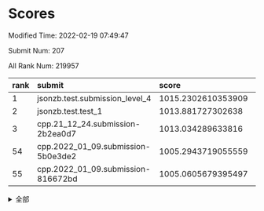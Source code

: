 # Scores

Modified Time: 2022-02-19 07:49:47

Submit Num: 207

All Rank Num: 219957

| rank |               submit               |       score        |       sigma        | pk_num |
| :--- | :--------------------------------- | :----------------- | :----------------- | :----- |
| 1    | jsonzb.test.submission_level_4     | 1015.2302610353909 | 0.8396086146156284 | 4247   |
| 2    | jsonzb.test.test_1                 | 1013.881727302638  | 0.8367639892080748 | 4248   |
| 3    | cpp.21_12_24.submission-2b2ea0d7   | 1013.034289633816  | 0.7842947768413624 | 4255   |
| 54   | cpp.2022_01_09.submission-5b0e3de2 | 1005.2943719055559 | 0.732295401131909  | 4253   |
| 55   | cpp.2022_01_09.submission-816672bd | 1005.0605679395497 | 0.7193207769284855 | 4252   |


<details>
<summary>全部</summary>

| rank |                 submit                 |       score        |       sigma        | pk_num |
| :--- | :------------------------------------- | :----------------- | :----------------- | :----- |
| 1    | jsonzb.test.submission_level_4         | 1015.2302610353909 | 0.8396086146156284 | 4247   |
| 2    | jsonzb.test.test_1                     | 1013.881727302638  | 0.8367639892080748 | 4248   |
| 3    | cpp.21_12_24.submission-2b2ea0d7       | 1013.034289633816  | 0.7842947768413624 | 4255   |
| 4    | gobigger.level_3.submission_level_3_15 | 1011.7470599066809 | 0.7924745338560302 | 4248   |
| 5    | gobigger.level_3.submission_level_3_19 | 1011.6394529185786 | 0.7841381678736576 | 4246   |
| 6    | gobigger.level_3.submission_level_3_2  | 1011.392730149983  | 0.7837312270192425 | 4249   |
| 7    | gobigger.level_3.submission_level_3_32 | 1011.3529504674976 | 0.7680461737338933 | 4253   |
| 8    | gobigger.level_3.submission_level_3_7  | 1011.1453486086813 | 0.7859009476182942 | 4250   |
| 9    | gobigger.level_3.submission_level_3_4  | 1011.0873730452    | 0.753308287903567  | 4250   |
| 10   | gobigger.level_3.submission_level_3_0  | 1010.9266012305623 | 0.7789124683433868 | 4257   |
| 11   | gobigger.level_3.submission_level_3_25 | 1010.9097002396321 | 0.7636754346848249 | 4253   |
| 12   | gobigger.level_3.submission_level_3_48 | 1010.8806404181299 | 0.7694380092201062 | 4252   |
| 13   | gobigger.level_3.submission_level_3_37 | 1010.6425359304058 | 0.7635421420181586 | 4252   |
| 14   | gobigger.level_3.submission_level_3_14 | 1010.6342033172642 | 0.7584682370770613 | 4253   |
| 15   | gobigger.level_3.submission_level_3_10 | 1010.6317280406342 | 0.7596660105164386 | 4246   |
| 16   | gobigger.level_3.submission_level_3_47 | 1010.5758014334004 | 0.7592140175349321 | 4250   |
| 17   | gobigger.level_3.submission_level_3_13 | 1010.5708975447378 | 0.7701717544191193 | 4249   |
| 18   | gobigger.level_3.submission_level_3_16 | 1010.5698318717414 | 0.7654889218249145 | 4244   |
| 19   | gobigger.level_3.submission_level_3_8  | 1010.5438887282129 | 0.7704477243804456 | 4249   |
| 20   | gobigger.level_3.submission_level_3_33 | 1010.483580409781  | 0.789124583471056  | 4252   |
| 21   | gobigger.level_3.submission_level_3_27 | 1010.4795790393564 | 0.7742305500406815 | 4250   |
| 22   | gobigger.level_3.submission_level_3_22 | 1010.306796704689  | 0.7695588864597451 | 4248   |
| 23   | gobigger.level_3.submission_level_3_17 | 1010.3000860230961 | 0.7611232008516856 | 4251   |
| 24   | gobigger.level_3.submission_level_3_43 | 1010.288431861952  | 0.7758551022084715 | 4243   |
| 25   | gobigger.level_3.submission_level_3_11 | 1010.2651693297729 | 0.7670989629970946 | 4253   |
| 26   | gobigger.level_3.submission_level_3_26 | 1010.2442067939195 | 0.751057439205115  | 4247   |
| 27   | gobigger.level_3.submission_level_3_35 | 1010.2438645714781 | 0.7575991942426766 | 4250   |
| 28   | gobigger.level_3.submission_level_3_12 | 1010.1673166234565 | 0.74733940458197   | 4246   |
| 29   | gobigger.level_3.submission_level_3_46 | 1009.9860556561947 | 0.7724240620593331 | 4251   |
| 30   | gobigger.level_3.submission_level_3_9  | 1009.966106635249  | 0.7844192185870544 | 4252   |
| 31   | gobigger.level_3.submission_level_3_39 | 1009.9329827959899 | 0.7577345837181536 | 4253   |
| 32   | gobigger.level_3.submission_level_3_36 | 1009.9079514499834 | 0.7373900197981476 | 4251   |
| 33   | gobigger.level_3.submission_level_3_34 | 1009.8785166551509 | 0.7383075255343532 | 4251   |
| 34   | gobigger.level_3.submission_level_3_6  | 1009.8530232952284 | 0.7453600385839886 | 4253   |
| 35   | gobigger.level_3.submission_level_3_5  | 1009.8150157538654 | 0.7588989908867095 | 4245   |
| 36   | gobigger.level_3.submission_level_3_29 | 1009.7791329494327 | 0.7429129466741238 | 4248   |
| 37   | gobigger.level_3.submission_level_3_38 | 1009.6873098952286 | 0.7689255101318128 | 4253   |
| 38   | gobigger.level_3.submission_level_3_23 | 1009.6588110298245 | 0.7454281198108731 | 4251   |
| 39   | gobigger.level_3.submission_level_3_30 | 1009.6460006121193 | 0.7522418197971336 | 4257   |
| 40   | gobigger.level_3.submission_level_3_44 | 1009.6187676648191 | 0.7727248848713681 | 4250   |
| 41   | gobigger.level_3.submission_level_3_21 | 1009.5181741268791 | 0.7539473183040379 | 4254   |
| 42   | gobigger.level_3.submission_level_3_24 | 1009.3449678749301 | 0.7476730699774488 | 4247   |
| 43   | gobigger.level_3.submission_level_3_40 | 1009.1305498000607 | 0.7511533204877914 | 4253   |
| 44   | gobigger.level_3.submission_level_3_3  | 1008.9856910495996 | 0.7489635721432139 | 4248   |
| 45   | gobigger.level_3.submission_level_3_28 | 1008.9439208406055 | 0.74950973591654   | 4255   |
| 46   | gobigger.level_3.submission_level_3_45 | 1008.929538296261  | 0.7552493329797458 | 4252   |
| 47   | gobigger.level_3.submission_level_3_1  | 1008.9271846625635 | 0.751671525144853  | 4249   |
| 48   | gobigger.level_3.submission_level_3_31 | 1008.9205909600158 | 0.7433896125840459 | 4248   |
| 49   | gobigger.level_3.submission_level_3_18 | 1008.906799962897  | 0.7625531010263427 | 4251   |
| 50   | gobigger.level_3.submission_level_3_20 | 1008.6763966203    | 0.7535282248281133 | 4246   |
| 51   | gobigger.level_3.submission_level_3_42 | 1008.5224385505685 | 0.7451096009712945 | 4252   |
| 52   | gobigger.level_3.submission_level_3_41 | 1008.5002277731512 | 0.7634836535393852 | 4244   |
| 53   | gobigger.level_3.submission_level_3_49 | 1008.4515909345198 | 0.7381212158281881 | 4250   |
| 54   | cpp.2022_01_09.submission-5b0e3de2     | 1005.2943719055559 | 0.732295401131909  | 4253   |
| 55   | cpp.2022_01_09.submission-816672bd     | 1005.0605679395497 | 0.7193207769284855 | 4252   |
| 56   | gobigger.level_1.submission_level_1_43 | 1004.8980732184906 | 0.7252372547801024 | 4239   |
| 57   | gobigger.level_1.submission_level_1_26 | 1004.7598175807553 | 0.7212689878861941 | 4248   |
| 58   | gobigger.level_1.submission_level_1_36 | 1004.6945510608815 | 0.7144275890982194 | 4254   |
| 59   | gobigger.level_1.submission_level_1_45 | 1004.5353622465531 | 0.7170217650756996 | 4249   |
| 60   | gobigger.level_1.submission_level_1_6  | 1004.3138201295832 | 0.7120617644314079 | 4246   |
| 61   | gobigger.level_1.submission_level_1_42 | 1004.2182660074158 | 0.7292754460034313 | 4255   |
| 62   | gobigger.level_1.submission_level_1_21 | 1003.9591510286247 | 0.7318813797781119 | 4254   |
| 63   | gobigger.level_1.submission_level_1_46 | 1003.7775736295838 | 0.7089219879150327 | 4251   |
| 64   | gobigger.level_1.submission_level_1_34 | 1003.7675209653812 | 0.7152635777361122 | 4248   |
| 65   | gobigger.level_1.submission_level_1_3  | 1003.728500816129  | 0.7123077729935009 | 4250   |
| 66   | gobigger.level_1.submission_level_1_10 | 1003.7283802058198 | 0.7159102225364701 | 4246   |
| 67   | gobigger.level_1.submission_level_1_23 | 1003.6716746559262 | 0.717842472108992  | 4248   |
| 68   | gobigger.level_1.submission_level_1_29 | 1003.6673229077113 | 0.7178433371174925 | 4250   |
| 69   | gobigger.level_1.submission_level_1_12 | 1003.6531906120347 | 0.7171797512173803 | 4252   |
| 70   | gobigger.level_1.submission_level_1_17 | 1003.6206200167682 | 0.7217623677323889 | 4246   |
| 71   | gobigger.level_1.submission_level_1_47 | 1003.5694033858855 | 0.7298737345780217 | 4247   |
| 72   | gobigger.level_1.submission_level_1_18 | 1003.5143990307727 | 0.7092684225887902 | 4251   |
| 73   | gobigger.level_1.submission_level_1_35 | 1003.4673546045041 | 0.7058573893237139 | 4252   |
| 74   | gobigger.level_1.submission_level_1_0  | 1003.4553655474175 | 0.7159098735312441 | 4246   |
| 75   | gobigger.level_1.submission_level_1_38 | 1003.4415204386472 | 0.7234177898842011 | 4251   |
| 76   | gobigger.level_1.submission_level_1_15 | 1003.3654348178742 | 0.7066043635023517 | 4255   |
| 77   | gobigger.level_1.submission_level_1_7  | 1003.358709517945  | 0.7154852939487224 | 4257   |
| 78   | gobigger.level_1.submission_level_1_31 | 1003.3167295785568 | 0.7171728872663335 | 4253   |
| 79   | gobigger.level_1.submission_level_1_33 | 1003.2257249437387 | 0.7189697988207339 | 4254   |
| 80   | gobigger.level_1.submission_level_1_40 | 1003.2096827449253 | 0.7120579645416693 | 4251   |
| 81   | gobigger.level_1.submission_level_1_9  | 1003.1901231271727 | 0.7193687541158191 | 4248   |
| 82   | gobigger.level_1.submission_level_1_41 | 1003.1470098701463 | 0.7121434175940978 | 4250   |
| 83   | gobigger.level_1.submission_level_1_28 | 1003.0626179594045 | 0.7190596936496203 | 4252   |
| 84   | gobigger.level_1.submission_level_1_24 | 1003.061166620367  | 0.7214602290975825 | 4243   |
| 85   | gobigger.level_1.submission_level_1_20 | 1003.0095866546872 | 0.7139680567859801 | 4248   |
| 86   | gobigger.level_1.submission_level_1_2  | 1002.9882929258471 | 0.7078531834185747 | 4249   |
| 87   | gobigger.level_1.submission_level_1_25 | 1002.9545193458757 | 0.7174665696401814 | 4248   |
| 88   | gobigger.level_1.submission_level_1_8  | 1002.9451628416546 | 0.7185987603632666 | 4251   |
| 89   | gobigger.level_1.submission_level_1_44 | 1002.9423144940234 | 0.7194535090073584 | 4249   |
| 90   | gobigger.level_1.submission_level_1_1  | 1002.9346447755926 | 0.7082880641791299 | 4248   |
| 91   | gobigger.level_1.submission_level_1_32 | 1002.847303759618  | 0.710498349117762  | 4248   |
| 92   | gobigger.level_1.submission_level_1_11 | 1002.8465521194604 | 0.7101922368654847 | 4247   |
| 93   | gobigger.level_1.submission_level_1_27 | 1002.7259272472633 | 0.712665403689053  | 4248   |
| 94   | gobigger.level_1.submission_level_1_16 | 1002.7133099420588 | 0.7154667639220553 | 4256   |
| 95   | gobigger.level_1.submission_level_1_22 | 1002.6611752493529 | 0.7115240177068075 | 4249   |
| 96   | gobigger.level_1.submission_level_1_13 | 1002.6009519159248 | 0.7127518920115644 | 4251   |
| 97   | gobigger.level_1.submission_level_1_14 | 1002.5630474348694 | 0.7129671777153516 | 4249   |
| 98   | gobigger.level_1.submission_level_1_30 | 1002.5002653931816 | 0.6970249405434182 | 4253   |
| 99   | gobigger.level_1.submission_level_1_49 | 1002.419450252337  | 0.7152794168271542 | 4252   |
| 100  | gobigger.level_1.submission_level_1_19 | 1002.3745415979793 | 0.7029140088178754 | 4248   |
| 101  | gobigger.level_1.submission_level_1_37 | 1002.1893437830691 | 0.7152014352629686 | 4253   |
| 102  | gobigger.level_1.submission_level_1_48 | 1002.1179530807466 | 0.7191416455427916 | 4252   |
| 103  | gobigger.level_1.submission_level_1_39 | 1001.98371284354   | 0.7062170398765947 | 4247   |
| 104  | gobigger.level_1.submission_level_1_5  | 1001.8388392235206 | 0.7139768697215858 | 4255   |
| 105  | gobigger.level_1.submission_level_1_4  | 1001.3857632904827 | 0.7094871845632154 | 4255   |
| 106  | gobigger.random.submission_random_14   | 997.3616490164804  | 0.7072909532838281 | 4252   |
| 107  | gobigger.random.submission_random_41   | 997.149727215333   | 0.7076297160914558 | 4246   |
| 108  | gobigger.random.submission_random_35   | 996.9998752341364  | 0.7021213358304121 | 4256   |
| 109  | gobigger.random.submission_random_34   | 996.8366046344523  | 0.7161766952048135 | 4250   |
| 110  | gobigger.random.submission_random_37   | 996.7408364420328  | 0.7088969211285082 | 4248   |
| 111  | gobigger.random.submission_random_5    | 996.7179561001496  | 0.7035174694486771 | 4248   |
| 112  | gobigger.random.submission_random_23   | 996.6511607058884  | 0.7060136230804521 | 4251   |
| 113  | gobigger.random.submission_random_7    | 996.6085712222059  | 0.7165736569957585 | 4253   |
| 114  | gobigger.random.submission_random_49   | 996.6031637389849  | 0.6958201871255439 | 4252   |
| 115  | gobigger.random.submission_random_9    | 996.5852978009941  | 0.7102488183806394 | 4257   |
| 116  | gobigger.random.submission_random_10   | 996.5821414532472  | 0.7082458599785473 | 4250   |
| 117  | gobigger.random.submission_random_48   | 996.5013012341357  | 0.7144838422209874 | 4249   |
| 118  | gobigger.random.submission_random_47   | 996.4874544094284  | 0.6940116886559015 | 4248   |
| 119  | gobigger.random.submission_random_46   | 996.3803141401208  | 0.7217749632303057 | 4251   |
| 120  | gobigger.random.submission_random_21   | 996.3597544079915  | 0.7178085439809943 | 4256   |
| 121  | gobigger.random.submission_random_38   | 996.3193181459043  | 0.7107985254275708 | 4251   |
| 122  | gobigger.random.submission_random_45   | 996.2516492446275  | 0.7082701084584111 | 4250   |
| 123  | gobigger.random.submission_random_17   | 996.1303016463124  | 0.7109733282910217 | 4252   |
| 124  | gobigger.random.submission_random_11   | 996.1092465935757  | 0.724428562351439  | 4248   |
| 125  | gobigger.random.submission_random_36   | 996.1028157932739  | 0.7023408005394964 | 4250   |
| 126  | gobigger.random.submission_random_12   | 996.0627382158428  | 0.7163594426389679 | 4244   |
| 127  | gobigger.random.submission_random_28   | 996.0622910009632  | 0.7048413016429217 | 4250   |
| 128  | gobigger.random.submission_random_13   | 995.9876405054686  | 0.7133736598762609 | 4248   |
| 129  | gobigger.random.submission_random_20   | 995.9772693806732  | 0.7199559934668703 | 4250   |
| 130  | gobigger.random.submission_random_3    | 995.9476475078336  | 0.7149819038337728 | 4250   |
| 131  | gobigger.random.submission_random_25   | 995.8811638566146  | 0.7157690099976577 | 4248   |
| 132  | gobigger.random.submission_random_1    | 995.7778124531214  | 0.7087058856113291 | 4251   |
| 133  | gobigger.random.submission_random_2    | 995.7125374725474  | 0.7084184398775277 | 4252   |
| 134  | gobigger.random.submission_random_16   | 995.6565981482003  | 0.7160957649182118 | 4254   |
| 135  | gobigger.random.submission_random_44   | 995.6410769552635  | 0.7172405596992523 | 4250   |
| 136  | gobigger.random.submission_random_39   | 995.633776517269   | 0.717700159955414  | 4243   |
| 137  | gobigger.random.submission_random_42   | 995.580228721492   | 0.7286441936554554 | 4246   |
| 138  | gobigger.random.submission_random_40   | 995.542666928665   | 0.7119809370106683 | 4249   |
| 139  | gobigger.random.submission_random_19   | 995.5318570030638  | 0.7038554512377446 | 4259   |
| 140  | gobigger.random.submission_random_4    | 995.470174234029   | 0.7228470888807027 | 4247   |
| 141  | gobigger.random.submission_random_6    | 995.4103487228301  | 0.7060870804290843 | 4247   |
| 142  | gobigger.random.submission_random_18   | 995.403361504451   | 0.7111189824648736 | 4250   |
| 143  | gobigger.random.submission_random_22   | 995.3576843263943  | 0.7020015830986303 | 4253   |
| 144  | gobigger.random.submission_random_27   | 995.3563784448148  | 0.708148638482463  | 4252   |
| 145  | gobigger.random.submission_random_29   | 995.2759361547172  | 0.7162876532740438 | 4250   |
| 146  | gobigger.random.submission_random_32   | 995.2437686589212  | 0.7018512323621434 | 4257   |
| 147  | gobigger.random.submission_random_33   | 995.2366649770369  | 0.713729088138743  | 4248   |
| 148  | gobigger.random.submission_random_24   | 995.1602722038518  | 0.7265653956648993 | 4250   |
| 149  | gobigger.random.submission_random_30   | 995.1230468809041  | 0.7220269541447905 | 4252   |
| 150  | gobigger.random.submission_random_26   | 995.1097061517172  | 0.7221211867820306 | 4256   |
| 151  | gobigger.random.submission_random_43   | 995.1002373726559  | 0.7217981450554123 | 4251   |
| 152  | gobigger.random.submission_random_15   | 994.9161933387064  | 0.7150605214253104 | 4252   |
| 153  | gobigger.random.submission_random_0    | 994.7195017628542  | 0.7153737220820473 | 4250   |
| 154  | gobigger.random.submission_random_8    | 994.6360691968003  | 0.7091164120532699 | 4248   |
| 155  | gobigger.random.submission_random_31   | 994.3727981802203  | 0.7315203316315877 | 4254   |
| 156  | gobigger.level_2.submission_level_2_13 | 994.1601234422733  | 0.7202015462878211 | 4250   |
| 157  | gobigger.level_2.submission_level_2_17 | 994.0969186441241  | 0.7220189870708696 | 4250   |
| 158  | gobigger.level_2.submission_level_2_6  | 993.6175305027979  | 0.7214673311962223 | 4251   |
| 159  | gobigger.level_2.submission_level_2_47 | 993.1981699676002  | 0.7329667914357936 | 4252   |
| 160  | gobigger.level_2.submission_level_2_41 | 993.185370041932   | 0.7323157766125145 | 4256   |
| 161  | gobigger.level_2.submission_level_2_38 | 993.1809749220624  | 0.7195810862112034 | 4250   |
| 162  | gobigger.level_2.submission_level_2_19 | 993.14802458801    | 0.7249283750242761 | 4257   |
| 163  | gobigger.level_2.submission_level_2_29 | 993.0957332838028  | 0.7415149484712071 | 4254   |
| 164  | gobigger.level_2.submission_level_2_27 | 992.9390948513171  | 0.749746519895551  | 4254   |
| 165  | gobigger.level_2.submission_level_2_11 | 992.9147063321248  | 0.7641952574042181 | 4246   |
| 166  | gobigger.level_2.submission_level_2_0  | 992.7723268988909  | 0.7403743864519345 | 4255   |
| 167  | gobigger.level_2.submission_level_2_10 | 992.7069893935058  | 0.7347444358902084 | 4248   |
| 168  | gobigger.level_2.submission_level_2_12 | 992.6972938874414  | 0.7353192261973382 | 4252   |
| 169  | gobigger.level_2.submission_level_2_21 | 992.5152206934492  | 0.7183553059092711 | 4250   |
| 170  | gobigger.level_2.submission_level_2_3  | 992.470195704883   | 0.7313466581607005 | 4252   |
| 171  | gobigger.level_2.submission_level_2_30 | 992.4246636626929  | 0.7471586398226002 | 4250   |
| 172  | gobigger.level_2.submission_level_2_44 | 992.4132080529939  | 0.7322208707995028 | 4247   |
| 173  | gobigger.level_2.submission_level_2_42 | 992.3825373259141  | 0.7456022899358058 | 4251   |
| 174  | gobigger.level_2.submission_level_2_26 | 992.2004630755562  | 0.7358277855349115 | 4252   |
| 175  | gobigger.level_2.submission_level_2_7  | 992.1623874855269  | 0.752189276731987  | 4247   |
| 176  | gobigger.level_2.submission_level_2_4  | 992.1466700614674  | 0.7575199933468764 | 4254   |
| 177  | gobigger.level_2.submission_level_2_22 | 992.1128243150033  | 0.7532168944497872 | 4253   |
| 178  | gobigger.level_2.submission_level_2_24 | 992.0983592902342  | 0.7419914881147606 | 4257   |
| 179  | gobigger.level_2.submission_level_2_45 | 992.0913156581538  | 0.7492657758519639 | 4248   |
| 180  | gobigger.level_2.submission_level_2_18 | 992.0165173115796  | 0.7303856331288741 | 4253   |
| 181  | gobigger.level_2.submission_level_2_49 | 991.9473505124602  | 0.7365506712645109 | 4249   |
| 182  | gobigger.level_2.submission_level_2_33 | 991.9305055695623  | 0.753575745947817  | 4249   |
| 183  | gobigger.level_2.submission_level_2_46 | 991.9031031708843  | 0.7593641766837381 | 4250   |
| 184  | gobigger.level_2.submission_level_2_25 | 991.8861005958621  | 0.7443793976931621 | 4247   |
| 185  | gobigger.level_2.submission_level_2_37 | 991.8703716502617  | 0.740902513099875  | 4245   |
| 186  | gobigger.level_2.submission_level_2_40 | 991.664004729212   | 0.7435299813093265 | 4253   |
| 187  | gobigger.level_2.submission_level_2_1  | 991.6040211869927  | 0.7477501881445855 | 4247   |
| 188  | gobigger.level_2.submission_level_2_14 | 991.5916404313357  | 0.7433034544509596 | 4252   |
| 189  | gobigger.level_2.submission_level_2_2  | 991.5604209459261  | 0.75005497274169   | 4249   |
| 190  | gobigger.level_2.submission_level_2_34 | 991.386301244347   | 0.7620040627676009 | 4254   |
| 191  | gobigger.level_2.submission_level_2_16 | 991.3695472067942  | 0.7687715525871054 | 4245   |
| 192  | gobigger.level_2.submission_level_2_35 | 991.3573400234701  | 0.7711786989384736 | 4247   |
| 193  | gobigger.level_2.submission_level_2_23 | 991.3478145489825  | 0.7451938501775277 | 4252   |
| 194  | gobigger.level_2.submission_level_2_43 | 991.319568323812   | 0.7536691203950823 | 4250   |
| 195  | gobigger.level_2.submission_level_2_20 | 991.3146759988829  | 0.7964800599670822 | 4252   |
| 196  | gobigger.level_2.submission_level_2_9  | 991.1923632492968  | 0.7526168997909316 | 4254   |
| 197  | gobigger.level_2.submission_level_2_5  | 991.1800915650791  | 0.7551463325007423 | 4251   |
| 198  | gobigger.level_2.submission_level_2_32 | 991.174878088273   | 0.7516064229669294 | 4250   |
| 199  | gobigger.level_2.submission_level_2_8  | 991.0408225467613  | 0.7657843627766626 | 4250   |
| 200  | gobigger.level_2.submission_level_2_48 | 991.0184329601713  | 0.757419970250418  | 4250   |
| 201  | gobigger.level_2.submission_level_2_31 | 990.9531828685947  | 0.7632175882859249 | 4251   |
| 202  | gobigger.level_2.submission_level_2_15 | 990.8482990577156  | 0.7363458692179087 | 4248   |
| 203  | gobigger.level_2.submission_level_2_39 | 990.7085730349224  | 0.7498682035787486 | 4251   |
| 204  | gobigger.level_2.submission_level_2_28 | 990.6023581648744  | 0.7636045801254414 | 4251   |
| 205  | gobigger.level_2.submission_level_2_36 | 990.4970278334913  | 0.7568827613688436 | 4251   |
| 206  | gobigger.none.submission_none_1        | 978.3588375645639  | 1.2339494527097323 | 4250   |
| 207  | gobigger.none.submission_none_0        | 977.8878350525432  | 1.330011726121989  | 4253   |

</details>